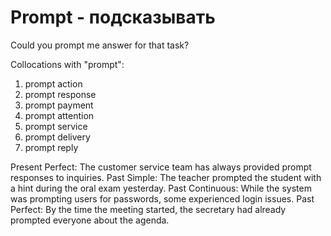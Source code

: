 # Prompt - подсказывать



Could you prompt me answer for that task?

Collocations with "prompt":

1. prompt action
2. prompt response
3. prompt payment
4. prompt attention
5. prompt service
6. prompt delivery
7. prompt reply

Present Perfect: The customer service team has always provided prompt responses to inquiries.
Past Simple: The teacher prompted the student with a hint during the oral exam yesterday.
Past Continuous: While the system was prompting users for passwords, some experienced login issues.
Past Perfect: By the time the meeting started, the secretary had already prompted everyone about the agenda.